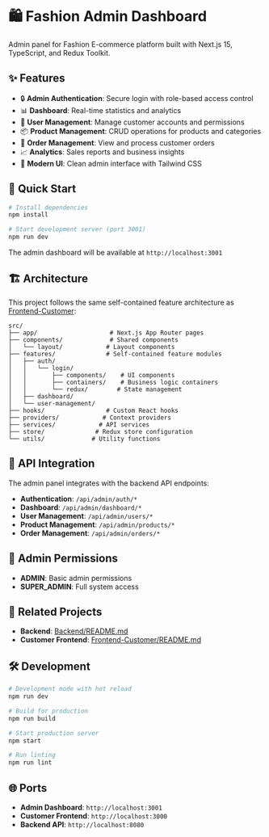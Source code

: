 # 🛍️ Fashion Admin Dashboard

Admin panel for Fashion E-commerce platform built with Next.js 15, TypeScript, and Redux Toolkit.

## ✨ Features

- 🔒 **Admin Authentication**: Secure login with role-based access control
- 📊 **Dashboard**: Real-time statistics and analytics
- 👥 **User Management**: Manage customer accounts and permissions
- 📦 **Product Management**: CRUD operations for products and categories
- 🛒 **Order Management**: View and process customer orders
- 📈 **Analytics**: Sales reports and business insights
- 🎨 **Modern UI**: Clean admin interface with Tailwind CSS

## 🚀 Quick Start

```bash
# Install dependencies
npm install

# Start development server (port 3001)
npm run dev
```

The admin dashboard will be available at `http://localhost:3001`

## 🏗️ Architecture

This project follows the same self-contained feature architecture as [Frontend-Customer](../Frontend-Customer/README.md):

```
src/
├── app/                    # Next.js App Router pages
├── components/             # Shared components
│   └── layout/            # Layout components
├── features/              # Self-contained feature modules
│   ├── auth/
│   │   └── login/
│   │       ├── components/    # UI components
│   │       ├── containers/    # Business logic containers
│   │       └── redux/        # State management
│   ├── dashboard/
│   └── user-management/
├── hooks/                 # Custom React hooks
├── providers/            # Context providers
├── services/            # API services
├── store/              # Redux store configuration
└── utils/             # Utility functions
```

## 🔗 API Integration

The admin panel integrates with the backend API endpoints:

- **Authentication**: `/api/admin/auth/*`
- **Dashboard**: `/api/admin/dashboard/*`
- **User Management**: `/api/admin/users/*`
- **Product Management**: `/api/admin/products/*`
- **Order Management**: `/api/admin/orders/*`

## 🔐 Admin Permissions

- **ADMIN**: Basic admin permissions
- **SUPER_ADMIN**: Full system access

## 🔗 Related Projects

- **Backend**: [Backend/README.md](../Backend/README.md)
- **Customer Frontend**: [Frontend-Customer/README.md](../Frontend-Customer/README.md)

## 🛠️ Development

```bash
# Development mode with hot reload
npm run dev

# Build for production
npm run build

# Start production server
npm start

# Run linting
npm run lint
```

## 🌐 Ports

- **Admin Dashboard**: `http://localhost:3001`
- **Customer Frontend**: `http://localhost:3000`
- **Backend API**: `http://localhost:8080`
